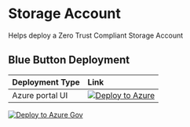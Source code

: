 # Storage Account
Helps deploy a Zero Trust Compliant Storage Account

## Blue Button Deployment

| Deployment Type | Link |
|:--|:--|
| Azure portal UI |[![Deploy to Azure](https://aka.ms/deploytoazurebutton)](https://portal.azure.com/#blade/Microsoft_Azure_CreateUIDef/CustomDeploymentBlade/uri/https%3A%2F%2Fraw.githubusercontent.com%2Fshawntmeyer%2FtemplateSpecs%2Frefs%2Fheads%2Fmain%2FResourceModules%2F%2Fstorage%2Fstorage-account%2Fmain.json/uiFormDefinitionUri/https%3A%2F%2Fraw.githubusercontent.com%2Fshawntmeyer%2FtemplateSpecs%2Frefs%2Fheads%2Fmain%2FResourceModules%2F%2Fstorage%2Fstorage-account%2FuiFormDefinition.json)
[![Deploy to Azure Gov](https://aka.ms/deploytoazuregovbutton)](https://portal.azure.us/#blade/Microsoft_Azure_CreateUIDef/CustomDeploymentBlade/uri/https%3A%2F%2Fraw.githubusercontent.com%2Fshawntmeyer%2FtemplateSpecs%2Frefs%2Fheads%2Fmain%2FResourceModules%2F%2Fstorage%2Fstorage-account%2Fmain.json/uiFormDefinitionUri/https%3A%2F%2Fraw.githubusercontent.com%2Fshawntmeyer%2FtemplateSpecs%2Frefs%2Fheads%2Fmain%2FResourceModules%2F%2Fstorage%2Fstorage-account%2FuiFormDefinition.json)